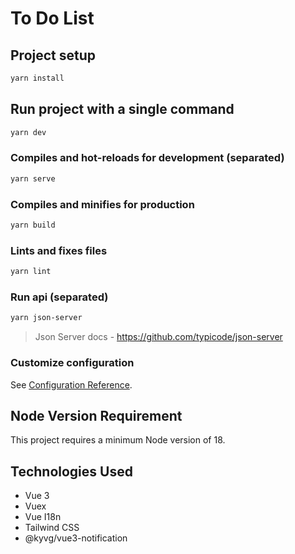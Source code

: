 # To Do List

## Project setup
```bash
yarn install
```

## Run project with a single command
```bash
yarn dev
```

### Compiles and hot-reloads for development (separated)
```bash
yarn serve
```

### Compiles and minifies for production
```bash
yarn build
```

### Lints and fixes files
```bash
yarn lint
```

### Run api (separated)
```bash
yarn json-server
```
> Json Server docs - https://github.com/typicode/json-server

### Customize configuration
See [Configuration Reference](https://cli.vuejs.org/config/).

## Node Version Requirement

This project requires a minimum Node version of 18.

## Technologies Used

- Vue 3
- Vuex
- Vue I18n
- Tailwind CSS
- @kyvg/vue3-notification
